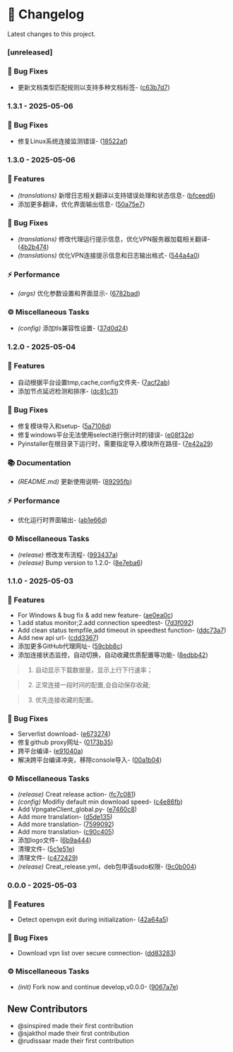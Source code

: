 # 📝 Changelog

Latest changes to this project.


### [unreleased]



### 🐛 Bug Fixes

- 更新文档类型匹配规则以支持多种文档标签- ([c63b7d7](https://github.com/sinspired/VpngateClient/commit/c63b7d70453bbdad79b4aadc64f4723fb82c5d1d))




### 1.3.1 - 2025-05-06



### 🐛 Bug Fixes

- 修复Linux系统连接监测错误- ([18522af](https://github.com/sinspired/VpngateClient/commit/18522afdfe9ac703bbc9868ca72a5f8c6e399e55))




### 1.3.0 - 2025-05-06



### 🚀 Features

- *(translations)* 新增日志相关翻译以支持错误处理和状态信息- ([bfceed6](https://github.com/sinspired/VpngateClient/commit/bfceed67407080ec6426080bc0ca03cfaa2a5de2))
- 添加更多翻译，优化界面输出信息- ([50a75e7](https://github.com/sinspired/VpngateClient/commit/50a75e72ee769a721e749682ef8080754ce381e9))



### 🐛 Bug Fixes

- *(translations)* 修改代理运行提示信息，优化VPN服务器加载相关翻译- ([4b2b474](https://github.com/sinspired/VpngateClient/commit/4b2b47457f6b2fd69e57d59cf9704a3f571b9414))
- *(translations)* 优化VPN连接提示信息和日志输出格式- ([544a4a0](https://github.com/sinspired/VpngateClient/commit/544a4a0d73b631320a50a03c0a2444fe7b6984f7))



### ⚡ Performance

- *(args)* 优化参数设置和界面显示- ([6782bad](https://github.com/sinspired/VpngateClient/commit/6782bad4d99d7279d2e6b6d54b666ce0898b63f5))



### ⚙️ Miscellaneous Tasks

- *(config)* 添加tls兼容性设置- ([37d0d24](https://github.com/sinspired/VpngateClient/commit/37d0d24ad600eba2f9e761ac2a01efe949267c20))




### 1.2.0 - 2025-05-04



### 🚀 Features

- 自动根据平台设置tmp,cache,config文件夹- ([7acf2ab](https://github.com/sinspired/VpngateClient/commit/7acf2ab2322cf9d007b80b06f0a85c58bf9e181a))
- 添加节点延迟检测和排序- ([dc81c31](https://github.com/sinspired/VpngateClient/commit/dc81c3100c082810c1417a305225df869d28ab75))



### 🐛 Bug Fixes

- 修复模块导入和setup- ([5a7106d](https://github.com/sinspired/VpngateClient/commit/5a7106da9b2a8036512a5affb33cccaa72fa4fe3))
- 修复windows平台无法使用select进行倒计时的错误- ([e08f32e](https://github.com/sinspired/VpngateClient/commit/e08f32e61d2639fa663f9f1a0cb1d4d626dc7a8d))
- Pyinstaller在根目录下运行时，需要指定导入模块所在路径- ([7e42a29](https://github.com/sinspired/VpngateClient/commit/7e42a2913b4c5483dad4f420048cc6ea767767d2))



### 📚 Documentation

- *(README.md)* 更新使用说明- ([89295fb](https://github.com/sinspired/VpngateClient/commit/89295fbac0eb730988eb05da6702e26742ea4c0a))



### ⚡ Performance

- 优化运行时界面输出- ([ab1e66d](https://github.com/sinspired/VpngateClient/commit/ab1e66df9061c09fd9fc4e7baee58fb4b506bdc0))



### ⚙️ Miscellaneous Tasks

- *(release)* 修改发布流程- ([993437a](https://github.com/sinspired/VpngateClient/commit/993437ab5ca27112eaa4fbf8c29913d76e26824b))
- *(release)* Bump version to 1.2.0- ([8e7eba6](https://github.com/sinspired/VpngateClient/commit/8e7eba6afb751a88e87e550ca3b55ae69dc29d26))




### 1.1.0 - 2025-05-03



### 🚀 Features

- For Windows & bug fix & add new feature- ([ae0ea0c](https://github.com/sinspired/VpngateClient/commit/ae0ea0cd0011775d36b1f6805189103ed2feab83))
- 1.add status monitor;2.add connection speedtest- ([7d3f092](https://github.com/sinspired/VpngateClient/commit/7d3f09298a02cfc7436cd56fa94a5cb574dd84ad))
- Add clean status tempfile,add timeout in speedtest function- ([ddc73a7](https://github.com/sinspired/VpngateClient/commit/ddc73a7069026fd065acd04267d0f8b69b5dc6c8))
- Add new api url- ([cdd3367](https://github.com/sinspired/VpngateClient/commit/cdd3367198dee260c823e3765f0af95e82905ed1))
- 添加更多GitHub代理网址- ([59cbb8c](https://github.com/sinspired/VpngateClient/commit/59cbb8c1f9d89cb0bca546046a03179b0ff0389e))
- 添加连接状态监控，自动切换，自动收藏优质配置等功能- ([8edbb42](https://github.com/sinspired/VpngateClient/commit/8edbb425427dc5ba1f6ef7dfb4968dc7ecface35))



>1. 自动显示下载数据量，显示上行下行速率；



>2. 正常连接一段时间的配置,会自动保存收藏;



>3. 优先连接收藏的配置。



### 🐛 Bug Fixes

- Serverlist download- ([e673274](https://github.com/sinspired/VpngateClient/commit/e67327465394ae6199945fbbcf4e697c7fe4831f))
- 修复github proxy网址- ([0173b35](https://github.com/sinspired/VpngateClient/commit/0173b351b430bb7dc3a750471d4ef72e4820e1b2))
- 跨平台编译- ([e91040a](https://github.com/sinspired/VpngateClient/commit/e91040a8861e9b761ee5aac6c2a92f6e2136f6ba))
- 解决跨平台编译冲突，移除console导入- ([00a1b04](https://github.com/sinspired/VpngateClient/commit/00a1b0430ef32f3b3378341fbf7ed407e754625d))



### ⚙️ Miscellaneous Tasks

- *(release)* Creat release action- ([fc7c081](https://github.com/sinspired/VpngateClient/commit/fc7c0811d87590a83fce2ea325273406393a5235))
- *(config)* Modifiy default min download speed- ([c4e86fb](https://github.com/sinspired/VpngateClient/commit/c4e86fb833c4dea4a54fd4bf27eaf16b4f5b9736))
- Add VpngateClient_global.py- ([e7460c8](https://github.com/sinspired/VpngateClient/commit/e7460c88808352ef49bce24e1f21f7512ab927cb))
- Add more translation- ([d5de135](https://github.com/sinspired/VpngateClient/commit/d5de135108f1637196d5468259c62e8ae43f6a18))
- Add more translation- ([7599092](https://github.com/sinspired/VpngateClient/commit/75990928ed6bc7d08c3e6919cd6a4304422570dc))
- Add more translation- ([c90c405](https://github.com/sinspired/VpngateClient/commit/c90c405e2c4e8a7a07d6ec3c7070cbe66a03c86b))
- 添加logo文件- ([6b9a444](https://github.com/sinspired/VpngateClient/commit/6b9a44404df7bdd4fa4cd532495ae9d6cd2bfb42))
- 清理文件- ([5c1e51e](https://github.com/sinspired/VpngateClient/commit/5c1e51ef058320c85f9c3d6c6fae4b5f312e685e))
- 清理文件- ([c472429](https://github.com/sinspired/VpngateClient/commit/c47242964c58962b3dc3abc37c030aefc9cbd2f1))
- *(release)* Creat_release.yml，deb包申请sudo权限- ([9c0b004](https://github.com/sinspired/VpngateClient/commit/9c0b0043b780821d56d4766134bbac4e0e40927c))




### 0.0.0 - 2025-05-03



### 🚀 Features

- Detect openvpn exit during initialization- ([42a64a5](https://github.com/sinspired/VpngateClient/commit/42a64a566e1d5d3f4b8019f29b1b9bdeb5001e7f))



### 🐛 Bug Fixes

- Download vpn list over secure connection- ([dd83283](https://github.com/sinspired/VpngateClient/commit/dd8328378bcf0d76e69da7124ff0c4421f155d08))



### ⚙️ Miscellaneous Tasks

- *(init)* Fork now and continue develop,v0.0.0- ([9067a7e](https://github.com/sinspired/VpngateClient/commit/9067a7ebb99b8a1577d00ef1cb7b58cde39cf450))



## New Contributors
* @sinspired made their first contribution
* @sjakthol made their first contribution
* @rudissaar made their first contribution
<!-- generated by git-cliff -->
